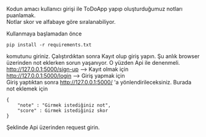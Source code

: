Kodun amacı kullanıcı girişi ile ToDoApp yapıp oluşturduğumuz notları puanlamak.</br>
Notlar skor ve alfabaye göre sıralanabiliyor.</br>

Kullanmaya başlamadan önce 
```
pip install -r requirements.txt
```
komutunu giriniz.
Çalıştırdıktan sonra Kayıt olup giriş yapın. Şu anlık browser üzerinden not eklerken sorun yaşanıyor. O yüzden Api ile denenmeli. </br>
http://127.0.0.1:5000/sign-up --> Kayıt olmak için </br>
http://127.0.0.1:5000/login --> Giriş yapmak için </br>
Giriş yaptıktan sonra http://127.0.0.1:5000/ 'a  yönlendirileceksiniz. Burada not eklemek için 

```
{
    "note" : "Girmek istediğiniz not",
    "score" : Girmek istediğiniz skor
}
```
Şeklinde Api üzerinden request girin.




